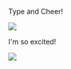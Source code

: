 
Type and Cheer!

<img src="https://cloud.githubusercontent.com/assets/19977/9177005/8e9971fc-3f43-11e5-9c06-ada39da5301c.gif" />

I'm so excited!

<img src="https://camo.githubusercontent.com/1b5109ef58b00b6cea419657da61572ba84ac4b5/687474703a2f2f6d656469612e67697068792e636f6d2f6d656469612f54426d38534b736950717543512f67697068792e676966" />
